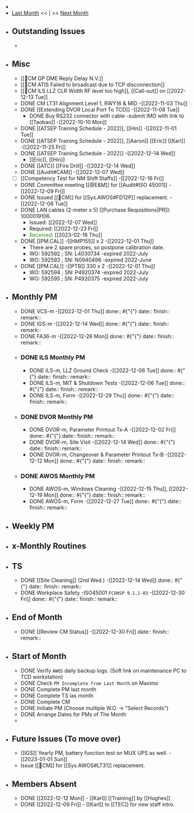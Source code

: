 -
- [Last Month]([[Monthly/2022-11]]) << | >> [Next Month]([[Monthly/2023-01]])
- ## Outstanding Issues
	-
- ## Misc
	- [[🐞CM GP DME  Reply Delay N.V.]]
	- [[🐞CM ATIS Failed to broadcast due to TCP disconnection]]
	- [[🐞CM ILS LLZ CLR Width RF level too high]], [[Call-out]] on [[2022-12-13 Tue]]
	- DONE CM LT31 Alignment Level 1, RWY16 & MID -[[2022-11-03 Thu]]
	- DONE [[Extending DVOR Local Port To TCD]] -[[2022-11-08 Tue]]
		- DONE Buy RS232 connector with cable -submit IMO with link to [[Taobao]] -[[2022-10-10 Mon]]
	- DONE [[ATSEP Training Schedule - 2022]], [[Hin]] -[[2022-11-01 Tue]]
	- DONE [[ATSEP Training Schedule - 2022]], [[Aaron]] [[Eric]] [[Karl]] -[[2022-11-25 Fri]]
	- DONE [[ATSEP Training Schedule - 2022]] -[[2022-12-14 Wed]]
		- [[Eric]], [[Hin]]
	- DONE [[ATC]] [[Fire Drill]] -[[2022-12-14 Wed]]
	- DONE [[Audit#CAM]] -[[2022-12-07 Wed]]
	- [ ] [[Competency Test for NM Shift Staffs]] -[[2022-12-16 Fri]]
	- DONE Committee meeting [[@E&M]] for [[Audit#ISO 45001]] -[[2022-12-09 Fri]]
	- DONE Issued [[🐞CM]] for [[Sys.AWOS#FD12P]] replacement. -[[2022-12-06 Tue]]
	- DONE LAN cables (2-meter x 5) [[Purchase Requisitions|PR]]: 1000019106.
		- Issued: [[2022-12-07 Wed]]
		- Required: [[2022-12-23 Fri]]
		- <span style='color: #219e05'>Received: </span> [[2023-02-16 Thu]]
	- DONE [[PM.CAL]] -[[HMP155]] x 2 -[[2022-12-01 Thu]]
		- There are 2 spare probes, so postpone calibration date.
		- WO: 592592  ; SN: L4030734 -expired 2022-July
		- WO: 592593  ; SN: N0940496 -expired 2022-June
	- DONE [[PM.CAL]] -[[PTB]] 330 x 2 -[[2022-12-01 Thu]]
		- WO: 592594  ; SN: P4920374  -expired 2022-July
		- WO:  592595 ; SN: P4920375  -expired 2022-July
- ## Monthly PM
	- DONE VCS-m -[[2022-12-01 Thu]]
	  done:: #{"{"}
	  date:: 
	  finish::
	  remark::
	- DONE IGS-m -[[2022-12-14 Wed]] 
	  done:: #{"{"}
	  date:: 
	  finish::
	  remark::
	- DONE FA36-m -[[2022-12-26 Mon]]
	  done:: #{"{"}
	  date:: 
	  finish::
	  remark::
	- ### DONE ILS Monthly PM
		- DONE ILS-m, LLZ Ground Check -[[2022-12-06 Tue]]
		  done:: #{"{"}
		  date:: 
		  finish::
		  remark::
		- DONE ILS-m, MIT & Shutdown Tests -[[2022-12-06 Tue]]
		  done:: #{"{"}
		  date:: 
		  finish::
		  remark::
		- DONE ILS-m, Form -[[2022-12-29 Thu]]
		  done:: #{"{"}
		  date:: 
		  finish::
		  remark::
	- ### DONE DVOR Monthly PM
		- DONE DVOR-m, Parameter Printout Tx-A -[[2022-12-02 Fri]]
		  done:: #{"{"}
		  date::
		  finish::
		  remark::
		- DONE DVOR-m, Site Visit -[[2022-12-14 Wed]]
		  done:: #{"{"}
		  date::
		  finish::
		  remark::
		- DONE DVOR-m, Changeover & Parameter Printout Tx-B -[[2022-12-12 Mon]]
		  done:: #{"{"}
		  date::
		  finish::
		  remark::
	- ### DONE AWOS Monthly PM
		- DONE AWOS-m, Windows Cleaning -[[2022-12-15 Thu]], [[2022-12-19 Mon]]
		  done:: #{"{"}
		  date:: 
		  finish::
		  remark::
		- DONE AWOS-m, Form -[[2022-12-27 Tue]]
		  done:: #{"{"}
		  date:: 
		  finish::
		  remark::
- ## Weekly PM
- ## x-Monthly Routines
- ## TS
	- DONE [[Site Cleaning]] (2nd Wed.) -[[2022-12-14 Wed]]
	  done:: #{"{"}
	  date::
	  finish::
	  remark::
	- DONE Workplace Safety -ISO45001 `FCOHSP 9.1.1-03` -[[2022-12-30 Fri]]
	  done:: #{"{"}
	  date::
	  finish::
	  remark::
- ## End of Month
	- DONE [[Review CM Status]] -[[2022-12-30 Fri]]
	  date::
	  finish::
	  remark::
- ## Start of Month
	- DONE Verify `AWOS` daily backup logs. (Soft link on maintenance PC to TCD workstation)
	- DONE Check `PM Incomplete from Last Month` on Maximo
	- DONE Complete PM last month
	- DONE Complete TS las month
	- DONE Complete CM
	- DONE Initiate PM (Choose multiple W.O. -> "Select Records")
	- DONE Arrange Dates for PMs of The Month
	-
- ## Future Issues (To move over)
	- [[IGS]] Yearly PM, battery function test on MUX UPS as well. -[[2023-01-01 Sun]]
	- Issue [[🐞CM]] for [[Sys.AWOS#LT31]] replacement.
- ## Members Absent
	- DONE [[2022-12-12 Mon]] - [[Karl]] [[Training]] by [[Hughes]]
	- DONE [[2022-12-09 Fri]] - [[Karl]] to [[TEC]] for new staff intro.